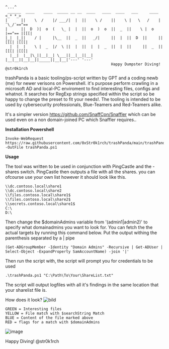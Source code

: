 ```
                                                                      ^...^
 ______  ____    ____  _____ __ __  ____   ____  ____   ___     ____ <_* *_>
|      ||    \  /    |/ ___/|  |  ||    \ /    ||    \ |   \   /    | ¨\_/¨==^== 
|      ||  D  )|  o  (   \_ |  |  ||  o  )  o  ||  _  ||    \ |  o  |==^== |[[[|
|_|  |_||    / |     |\__  ||  _  ||   _/|     ||  |  ||  D  ||     ||[[[| |[[[|
  |  |  |    \ |  _  |/  \ ||  |  ||  |  |  _  ||  |  ||     ||  _  ||[[[| |[[[|
  |__|  |__|\_||__|__| \___||__|__||__|  |__|__||__|__||_____||__|__|'---' '---'
                                               Happy Dumpster Diving! @str0k1rch
```

trashPanda is a basic tooling/ps-script written by GPT and a coding newb (me) for newer verisons on Powershell.
it's purpose perform crawling in a microsoft AD and local-PC enviroment to find interesting files, configs and whatnot.
It searches for RegExp strings specified within the script so be happy to change the preset to
fit your needs!. The tooling is intended to be used by cybersecurity professionals, Blue-Teamers and Red-Teamers alike.

It's a simpler version https://github.com/SnaffCon/Snaffler which can be used even on a non domain-joined PC which Snaffler requires..

**Installation Powershell**
```
Invoke-WebRequest https://raw.githubusercontent.com/0xStr0k1rch/trashPanda/main/trashPanda.ps1 -OutFile trashPanda.ps1
```

**Usage**

The tool was written to be used in conjunction with PingCastle and the -shares switch. PingCastle then outputs a file with all the shares. 
you can ofcourse use your own list however it should look like this.

```
\\dc.contoso.local\share1
\\dc.contoso.local\share2
\\files.contoso.local\share1$
\\files.contoso.local\share2$
\\secrets.contoso.local\share1$
C:\
D:\
```

Then change the $domainAdmins variable from '(admin1|admin2)' to specify what domainadmins you want to look for.
You can fetch the the actual targets by running this command below. Put the output withing the parenthesis separated by a | pipe
```
(Get-ADGroupMember -Identity "Domain Admins" -Recursive | Get-ADUser | Select-Object -ExpandProperty SamAccountName) -join '|'
```
Then run the script with, the script will prompt you for credentials to be used
```
.\trashPanda.ps1 "C:\Path\To\Your\ShareList.txt"
```
The script will output logfiles with all it's findings in the same location that your sharelist file is.

How does it look?
![bild](https://github.com/0xStr0k1rch/trashPanda/assets/130508141/2c812186-3ca9-4326-8db1-7f725f2b7259)
```
GREEN = Interesting files
YELLOW = File match with $searchString Match
BLUE = Content of the file marked above
RED = flags for a match with $domainAdmins
```

![image](https://github.com/0xStr0k1rch/trashPanda/assets/130508141/90477626-9143-4558-8b60-699cc3b0e441)

Happy Diving!
@str0k1rch

